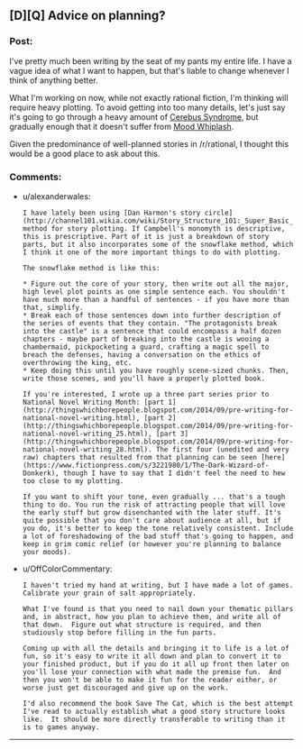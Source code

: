 ## [D][Q] Advice on planning?

### Post:

I've pretty much been writing by the seat of my pants my entire life. I have a vague idea of what I want to happen, but that's liable to change whenever I think of anything better.

What I'm working on now, while not exactly rational fiction, I'm thinking will require heavy plotting. To avoid getting into too many details, let's just say it's going to go through a heavy amount of [Cerebus Syndrome](http://tvtropes.org/pmwiki/pmwiki.php/Main/CerebusSyndrome), but gradually enough that it doesn't suffer from [Mood Whiplash](http://tvtropes.org/pmwiki/pmwiki.php/Main/MoodWhiplash).

Given the predominance of well-planned stories in /r/rational, I thought this would be a good place to ask about this.

### Comments:

- u/alexanderwales:
  ```
  I have lately been using [Dan Harmon's story circle](http://channel101.wikia.com/wiki/Story_Structure_101:_Super_Basic_Shit) method for story plotting. If Campbell's monomyth is descriptive, this is prescriptive. Part of it is just a breakdown of story parts, but it also incorporates some of the snowflake method, which I think it one of the more important things to do with plotting.

  The snowflake method is like this:

  * Figure out the core of your story, then write out all the major, high level plot points as one simple sentence each. You shouldn't have much more than a handful of sentences - if you have more than that, simplify.
  * Break each of those sentences down into further description of the series of events that they contain. "The protagonists break into the castle" is a sentence that could encompass a half dozen chapters - maybe part of breaking into the castle is wooing a chambermaid, pickpocketing a guard, crafting a magic spell to breach the defenses, having a conversation on the ethics of overthrowing the king, etc.
  * Keep doing this until you have roughly scene-sized chunks. Then, write those scenes, and you'll have a properly plotted book.

  If you're interested, I wrote up a three part series prior to National Novel Writing Month: [part 1](http://thingswhichborepeople.blogspot.com/2014/09/pre-writing-for-national-novel-writing.html), [part 2](http://thingswhichborepeople.blogspot.com/2014/09/pre-writing-for-national-novel-writing_25.html), [part 3](http://thingswhichborepeople.blogspot.com/2014/09/pre-writing-for-national-novel-writing_28.html). The first four (unedited and very raw) chapters that resulted from that planning can be seen [here](https://www.fictionpress.com/s/3221980/1/The-Dark-Wizard-of-Donkerk), though I have to say that I didn't feel the need to hew too close to my plotting.

  If you want to shift your tone, even gradually ... that's a tough thing to do. You run the risk of attracting people that will love the early stuff but grow disenchanted with the later stuff. It's quite possible that you don't care about audience at all, but if you do, it's better to keep the tone relatively consistent. Include a lot of foreshadowing of the bad stuff that's going to happen, and keep in grim comic relief (or however you're planning to balance your moods).
  ```

- u/OffColorCommentary:
  ```
  I haven't tried my hand at writing, but I have made a lot of games.  Calibrate your grain of salt appropriately.

  What I've found is that you need to nail down your thematic pillars and, in abstract, how you plan to achieve them, and write all of that down.  Figure out what structure is required, and then studiously stop before filling in the fun parts.

  Coming up with all the details and bringing it to life is a lot of fun, so it's easy to write it all down and plan to convert it to your finished product, but if you do it all up front then later on you'll lose your connection with what made the premise fun.  And then you won't be able to make it fun for the reader either, or worse just get discouraged and give up on the work.

  I'd also recommend the book Save The Cat, which is the best attempt I've read to actually establish what a good story structure looks like.  It should be more directly transferable to writing than it is to games anyway.
  ```

---

